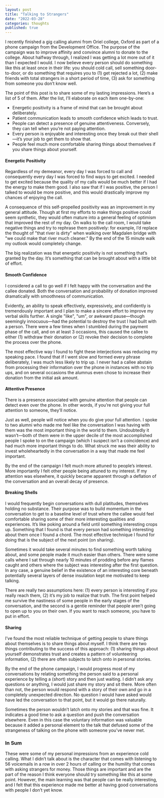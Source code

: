 ```yaml
---
layout: post
title: "Talking to Strangers"
date: "2022-03-28"
categories: thoughts
published: true
---
```


I recently finished a gig calling alumni from Oriel college, Oxford as part of a phone campaign from the Development Office. The purpose of the campaign was to improve affinity and convince alumni to donate to the college. About halfway through, I realized I was getting a lot more out of it than I expected I would. I now believe every person should do something like this at least once in their life: you should cold call, sell something door-to-door, or do something that requires you to (1) get rejected a lot, (2) make friends with total strangers in a short period of time, (3) ask for something from someone you don’t know well.

The point of this post is to share some of my lasting impressions. Here’s a list of 5 of them. After the list, I’ll elaborate on each item one-by-one:

* Energetic positivity is a frame of mind that can be brought about deliberately.
* Patient communication leads to smooth confidence which leads to trust.
* People can detect a presence of genuine attentiveness. Conversely, they can tell when you’re not paying attention.
* Every person is enjoyable and interesting once they break out their shell—it’s your job to get them to show that.
* People feel much more comfortable sharing things about themselves if you share things about yourself.

#### Energetic Positivity

Regardless of my demeanor, every day I was forced to call and consequently every day I was forced to find ways to get excited. I needed to get excited because the quality of my calls would be much better if I had the energy to make them good. I also saw that if I was positive, the person I talked to would be more positive, and this would drastically improve my chances of enjoying the call.

A consequence of this self-propelled positivity was an improvement in my general attitude. Though at first my efforts to make things positive could seem synthetic, they would often mature into a general feeling of optimism that improved the rest of my day. On walks to the call room, I would take negative things and try to rephrase them positively: for example, I’d replace the thought of "that river is dirty" when walking over Magdalen bridge with "we could make that river much cleaner." By the end of the 15 minute walk my outlook would completely change.

The big realization was that energetic positivity is not something that’s granted by the day. It’s something that can be brought about with a little bit of effort.

#### Smooth Confidence

I considered a call to go well if I felt happy with the conversation and the callee donated. Both the conversation and probability of donation improved dramatically with smoothness of communication.

Evidently, an ability to speak effectively, expressively, and confidently is tremendously important and I plan to make a sincere effort to improve my verbal skills further. A single "like", "um", or awkward pause—though seemingly innocuous—had the potential to destroy the trust I had built with a person. There were a few times when I stumbled during the payment phase of the call, and on at least 3 occasions, this caused the callee to either (1) withdraw their donation or (2) revoke their decision to complete the process over the phone.

The most effective way I found to fight these interjections was reducing my speaking pace. I found that if I went slow and formed every phrase deliberately, I was much less likely to trip up. I never had a callee abstain from processing their information over the phone in instances with no trip ups, and on several occasions the alumnus even chose to increase their donation from the initial ask amount.

#### Attentive Presence

There is a presence associated with genuine attention that people can detect even over the phone. In other words, if you’re not giving your full attention to someone, they’ll notice.

Just as well, people will notice when you do give your full attention. I spoke to two alumni who made me feel like the conversation I was having with them was the most important thing in the world to them. Undoubtedly it wasn’t—both of them were in the upper decile of the most accomplished people I spoke to on the campaign (which I suspect isn’t a coincidence) and had much more important things to do. What struck me was their ability to invest wholeheartedly in the conversation in a way that made me feel important.

By the end of the campaign I felt much more attuned to people’s interest. More importantly I felt other people being attuned to my interest. If my attention was elsewhere, it quickly became apparent through a deflation of the conversation and an overall decay of presence.

#### Breaking Shells

I would frequently begin conversations with dull platitudes, themselves holding no substance. Their purpose was to build momentum in the conversation to get to a baseline level of trust where the callee would feel comfortable sharing some of their more interesting qualities and experiences. It’s like poking around a field until something interesting crops up. Something that I found is that every person had something interesting about them once I found a chord. The most effective technique I found for doing that is the subject of the next point (on sharing).

Sometimes it would take several minutes to find something worth talking about, and some people made it much easier than others. There were some calls where I sat through nearly 10 minutes of prodding before any flames caught and others where the subject was interesting after the first question. In any case, a genuine belief in the existence of an interesting core beneath potentially several layers of dense insulation kept me motivated to keep talking.

There are really two assumptions here: (1) every person is interesting if you really reach them, (2) it’s my job to realize that truth. The first point helped me survive the nastiness of some people in the early stages of the conversation, and the second is a gentle reminder that people aren’t going to open up to you on their own. If you want to reach someone, you have to put in effort.

#### Sharing

I’ve found the most reliable technique of getting people to share things about themselves is to share things about myself. I think there are two things contributing to the success of this approach: (1) sharing things about yourself demonstrates trust and creates a pattern of volunteering information, (2) there are often subjects to latch onto in personal stories.

By the end of the phone campaign, I would progress most of my conversations by relating something the person said to a personal experience by telling a (short) story and then just waiting. I didn’t ask any questions or anything, I would just share my story and sit there. More often than not, the person would respond with a story of their own and go in a completely unexpected direction. No question I would have asked would have led the conversation to that point, but it would go there naturally.

Sometimes the person wouldn’t latch onto my stories and that was fine. It indicates a good time to ask a question and push the conversation elsewhere. Even in this case the voluntary information was valuable because it added a personal element to the talk that defused some of the strangeness of talking on the phone with someone you’ve never met.

### In Sum

These were some of my personal impressions from an experience cold calling. What I didn’t talk about is the character that comes with listening to 56 voicemails in a row in over 2 hours of calling or the humility that comes with asking strangers for money. Those things are important and are the part of the reason I think everyone should try something like this at some point. However, the main learning was that people can be really interesting, and I felt that this experience made me better at having good conversations with people I don’t yet know.